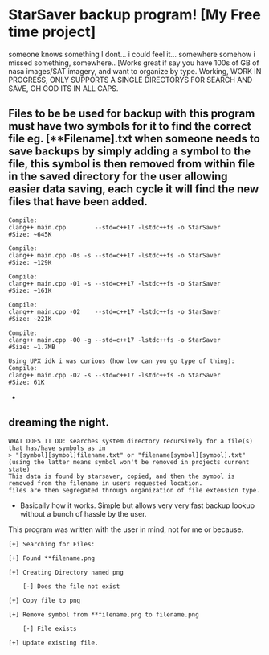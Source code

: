 # StarSaver backup program! [My Free time project]
someone knows something I dont... i could feel it... somewhere somehow i missed something, somewhere.. 
[Works great if say you have 100s of GB of nasa images/SAT imagery, and want to organize by type. 
Working, WORK IN PROGRESS, ONLY SUPPORTS A SINGLE DIRECTORYS FOR SEARCH AND SAVE, OH GOD ITS IN ALL CAPS. 

Files to be be used for backup with this program must have two symbols for it to find the correct file eg. [**Filename].txt
when someone needs to save backups by simply adding a symbol to the file, this symbol is then removed from within file in the saved directory
for the user allowing easier data saving, each cycle it will find the new files that have been added. 
-
    Compile:
    clang++ main.cpp        --std=c++17 -lstdc++fs -o StarSaver                   #Size: ~645K
    
    Compile:
    clang++ main.cpp -Os -s --std=c++17 -lstdc++fs -o StarSaver                   #Size: ~129K
    
    Compile:
    clang++ main.cpp -O1 -s --std=c++17 -lstdc++fs -o StarSaver                   #Size: ~161K
    
    Compile: 
    clang++ main.cpp -O2    --std=c++17 -lstdc++fs -o StarSaver                   #Size: ~221K
    
    Compile:
    clang++ main.cpp -O0 -g --std=c++17 -lstdc++fs -o StarSaver                   #Size: ~1.7MB
    
    Using UPX idk i was curious (how low can you go type of thing):
    Compile:
    clang++ main.cpp -O2 -s --std=c++17 -lstdc++fs -o StarSaver                   #Size: 61K

-
dreaming the night. 
- 
    WHAT DOES IT DO: searches system directory recursively for a file(s) that has/have symbols as in
    > "[symbol][symbol]filename.txt" or "filename[symbol][symbol].txt" 
    (using the latter means symbol won't be removed in projects current state)
    This data is found by starsaver, copied, and then the symbol is removed from the filename in users requested location. 
    files are then Segregated through organization of file extension type. 
 -   
     Basically how it works. Simple but allows very very fast backup lookup without a bunch of hassle by the user. 
     
This program was written with the user in mind, not for me or because.

    [+] Searching for Files:
    
    [+] Found **filename.png
    
    [+] Creating Directory named png
    
        [-] Does the file not exist
    
    [+] Copy file to png
    
    [+] Remove symbol from **filename.png to filename.png 
    
        [-] File exists
    
    [+] Update existing file.
